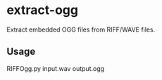 # extract-ogg
Extract embedded OGG files from RIFF/WAVE files.

## Usage
RIFFOgg.py input.wav output.ogg
